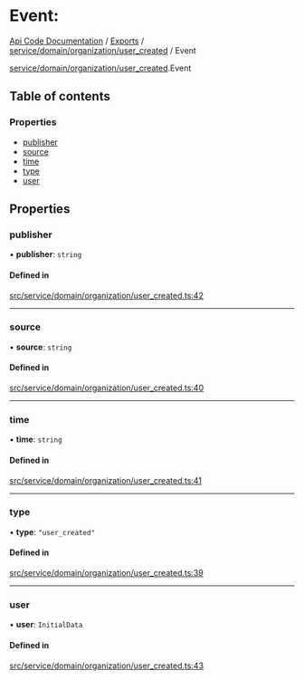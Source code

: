 # Event: 
 
[Api Code Documentation](../README.md) / [Exports](../modules.md) / [service/domain/organization/user\_created](../modules/service_domain_organization_user_created.md) / Event

[service/domain/organization/user_created](../modules/service_domain_organization_user_created.md).Event

## Table of contents

### Properties

- [publisher](service_domain_organization_user_created.Event.md#publisher)
- [source](service_domain_organization_user_created.Event.md#source)
- [time](service_domain_organization_user_created.Event.md#time)
- [type](service_domain_organization_user_created.Event.md#type)
- [user](service_domain_organization_user_created.Event.md#user)

## Properties

### publisher

• **publisher**: `string`

#### Defined in

[src/service/domain/organization/user_created.ts:42](https://github.com/openkfw/TruBudget/blob/f6ee764/api/src/service/domain/organization/user_created.ts#L42)

___

### source

• **source**: `string`

#### Defined in

[src/service/domain/organization/user_created.ts:40](https://github.com/openkfw/TruBudget/blob/f6ee764/api/src/service/domain/organization/user_created.ts#L40)

___

### time

• **time**: `string`

#### Defined in

[src/service/domain/organization/user_created.ts:41](https://github.com/openkfw/TruBudget/blob/f6ee764/api/src/service/domain/organization/user_created.ts#L41)

___

### type

• **type**: ``"user_created"``

#### Defined in

[src/service/domain/organization/user_created.ts:39](https://github.com/openkfw/TruBudget/blob/f6ee764/api/src/service/domain/organization/user_created.ts#L39)

___

### user

• **user**: `InitialData`

#### Defined in

[src/service/domain/organization/user_created.ts:43](https://github.com/openkfw/TruBudget/blob/f6ee764/api/src/service/domain/organization/user_created.ts#L43)

